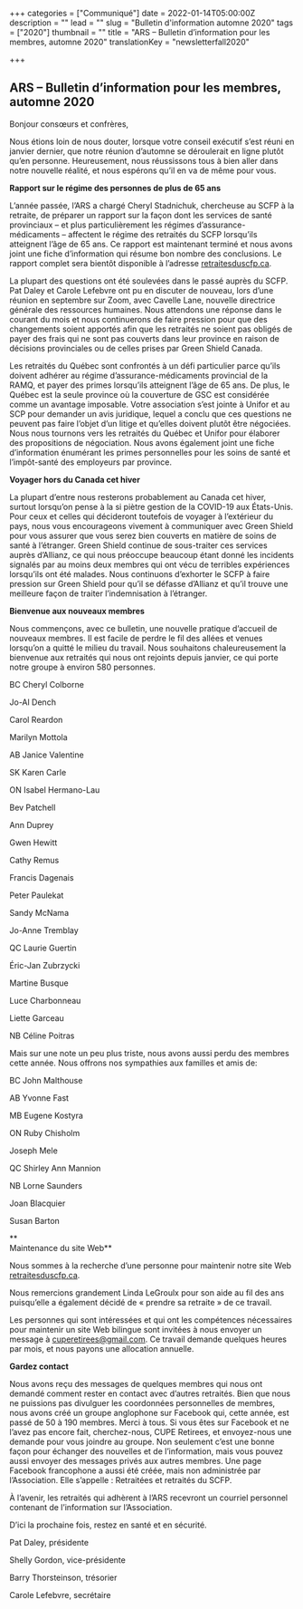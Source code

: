 +++
categories = ["Communiqué"]
date = 2022-01-14T05:00:00Z
description = ""
lead = ""
slug = "Bulletin d'information automne 2020"
tags = ["2020"]
thumbnail = ""
title = "ARS – Bulletin d’information pour les membres, automne 2020"
translationKey = "newsletterfall2020"

+++
## ARS – Bulletin d’information pour les membres, automne 2020

Bonjour consœurs et confrères,

Nous étions loin de nous douter, lorsque votre conseil exécutif s’est réuni en janvier dernier, que notre réunion d’automne se déroulerait en ligne plutôt qu’en personne. Heureusement, nous réussissons tous à bien aller dans notre nouvelle réalité, et nous espérons qu’il en va de même pour vous.

**Rapport sur le régime des personnes de plus de 65 ans**

L’année passée, l’ARS a chargé Cheryl Stadnichuk, chercheuse au SCFP à la retraite, de préparer un rapport sur la façon dont les services de santé provinciaux – et plus particulièrement les régimes d’assurance-médicaments – affectent le régime des retraités du SCFP lorsqu’ils atteignent l’âge de 65 ans. Ce rapport est maintenant terminé et nous avons joint une fiche d’information qui résume bon nombre des conclusions. Le rapport complet sera bientôt disponible à l’adresse [retraitesduscfp.ca](https://retraitesduscfp.ca/).

La plupart des questions ont été soulevées dans le passé auprès du SCFP. Pat Daley et Carole Lefebvre ont pu en discuter de nouveau, lors d’une réunion en septembre sur Zoom, avec Cavelle Lane, nouvelle directrice générale des ressources humaines. Nous attendons une réponse dans le courant du mois et nous continuerons de faire pression pour que des changements soient apportés afin que les retraités ne soient pas obligés de payer des frais qui ne sont pas couverts dans leur province en raison de décisions provinciales ou de celles prises par Green Shield Canada.

Les retraités du Québec sont confrontés à un défi particulier parce qu’ils doivent adhérer au régime d’assurance-médicaments provincial de la RAMQ, et payer des primes lorsqu’ils atteignent l’âge de 65 ans. De plus, le Québec est la seule province où la couverture de GSC est considérée comme un avantage imposable. Votre association s’est jointe à Unifor et au SCP pour demander un avis juridique, lequel a conclu que ces questions ne peuvent pas faire l’objet d’un litige et qu’elles doivent plutôt être négociées. Nous nous tournons vers les retraités du Québec et Unifor pour élaborer des propositions de négociation. Nous avons également joint une fiche d’information énumérant les primes personnelles pour les soins de santé et l’impôt-santé des employeurs par province.

**Voyager hors du Canada cet hiver**

La plupart d’entre nous resterons probablement au Canada cet hiver, surtout lorsqu’on pense à la si piètre gestion de la COVID-19 aux États-Unis. Pour ceux et celles qui décideront toutefois de voyager à l’extérieur du pays, nous vous encourageons vivement à communiquer avec Green Shield pour vous assurer que vous serez bien couverts en matière de soins de santé à l’étranger. Green Shield continue de sous-traiter ces services auprès d’Allianz, ce qui nous préoccupe beaucoup étant donné les incidents signalés par au moins deux membres qui ont vécu de terribles expériences lorsqu’ils ont été malades. Nous continuons d’exhorter le SCFP à faire pression sur Green Shield pour qu’il se défasse d’Allianz et qu’il trouve une meilleure façon de traiter l’indemnisation à l’étranger.

**Bienvenue aux nouveaux membres**

Nous commençons, avec ce bulletin, une nouvelle pratique d’accueil de nouveaux membres. Il est facile de perdre le fil des allées et venues lorsqu’on a quitté le milieu du travail. Nous souhaitons chaleureusement la bienvenue aux retraités qui nous ont rejoints depuis janvier, ce qui porte notre groupe à environ 580 personnes.

BC Cheryl Colborne

Jo-Al Dench

Carol Reardon

Marilyn Mottola

AB Janice Valentine

SK Karen Carle

ON Isabel Hermano-Lau

Bev Patchell

Ann Duprey

Gwen Hewitt

Cathy Remus

Francis Dagenais

Peter Paulekat

Sandy McNama

Jo-Anne Tremblay

QC Laurie Guertin

Éric-Jan Zubrzycki

Martine Busque

Luce Charbonneau

Liette Garceau

NB Céline Poitras

Mais sur une note un peu plus triste, nous avons aussi perdu des membres cette année. Nous offrons nos sympathies aux familles et amis de:

BC John Malthouse

AB Yvonne Fast

MB Eugene Kostyra

ON Ruby Chisholm

Joseph Mele

QC Shirley Ann Mannion

NB Lorne Saunders

Joan Blacquier

Susan Barton

**  
 Maintenance du site Web**

Nous sommes à la recherche d’une personne pour maintenir notre site Web [retraitesduscfp.ca](https://retraitesduscfp.ca/).

Nous remercions grandement Linda LeGroulx pour son aide au fil des ans puisqu’elle a également décidé de « prendre sa retraite » de ce travail.

Les personnes qui sont intéressées et qui ont les compétences nécessaires pour maintenir un site Web bilingue sont invitées à nous envoyer un message à cuperetirees@gmail.com. Ce travail demande quelques heures par mois, et nous payons une allocation annuelle.

**Gardez contact**

Nous avons reçu des messages de quelques membres qui nous ont demandé comment rester en contact avec d’autres retraités. Bien que nous ne puissions pas divulguer les coordonnées personnelles de membres, nous avons créé un groupe anglophone sur Facebook qui, cette année, est passé de 50 à 190 membres. Merci à tous. Si vous êtes sur Facebook et ne l’avez pas encore fait, cherchez-nous, CUPE Retirees, et envoyez-nous une demande pour vous joindre au groupe. Non seulement c’est une bonne façon pour échanger des nouvelles et de l’information, mais vous pouvez aussi envoyer des messages privés aux autres membres. Une page Facebook francophone a aussi été créée, mais non administrée par l’Association. Elle s’appelle : Retraitées et retraités du SCFP.

À l’avenir, les retraités qui adhèrent à l’ARS recevront un courriel personnel contenant de l’information sur l’Association.

D’ici la prochaine fois, restez en santé et en sécurité.

Pat Daley, présidente

Shelly Gordon, vice-présidente

Barry Thorsteinson, trésorier

Carole Lefebvre, secrétaire
